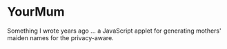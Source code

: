 YourMum
=======

Something I wrote years ago ... a JavaScript applet for generating mothers' maiden names for the privacy-aware.

